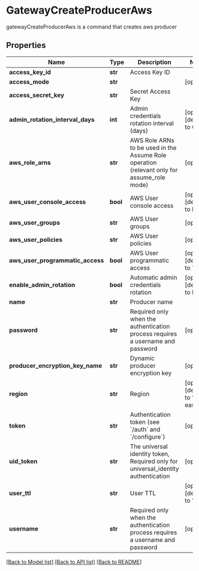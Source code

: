 # GatewayCreateProducerAws

gatewayCreateProducerAws is a command that creates aws producer
## Properties
Name | Type | Description | Notes
------------ | ------------- | ------------- | -------------
**access_key_id** | **str** | Access Key ID | 
**access_mode** | **str** |  | [optional] 
**access_secret_key** | **str** | Secret Access Key | 
**admin_rotation_interval_days** | **int** | Admin credentials rotation interval (days) | [optional] [default to 0]
**aws_role_arns** | **str** | AWS Role ARNs to be used in the Assume Role operation (relevant only for assume_role mode) | [optional] 
**aws_user_console_access** | **bool** | AWS User console access | [optional] [default to False]
**aws_user_groups** | **str** | AWS User groups | [optional] 
**aws_user_policies** | **str** | AWS User policies | [optional] 
**aws_user_programmatic_access** | **bool** | AWS User programmatic access | [optional] [default to True]
**enable_admin_rotation** | **bool** | Automatic admin credentials rotation | [optional] [default to False]
**name** | **str** | Producer name | 
**password** | **str** | Required only when the authentication process requires a username and password | [optional] 
**producer_encryption_key_name** | **str** | Dynamic producer encryption key | [optional] 
**region** | **str** | Region | [optional] [default to 'us-east-2']
**token** | **str** | Authentication token (see &#x60;/auth&#x60; and &#x60;/configure&#x60;) | [optional] 
**uid_token** | **str** | The universal identity token, Required only for universal_identity authentication | [optional] 
**user_ttl** | **str** | User TTL | [optional] [default to '60m']
**username** | **str** | Required only when the authentication process requires a username and password | [optional] 

[[Back to Model list]](../README.md#documentation-for-models) [[Back to API list]](../README.md#documentation-for-api-endpoints) [[Back to README]](../README.md)


